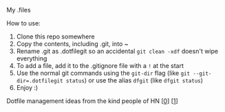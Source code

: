 My .files

How to use:

1. Clone this repo somewhere
2. Copy the contents, including .git, into ~
3. Rename .git as .dotfilegit so an accidental `git clean -xdf` doesn't wipe everything
4. To add a file, add it to the .gitignore file with a `!` at the start
5. Use the normal git commands using the `git-dir` flag (like `git --git-dir=.dotfilegit status`) or use the alias `dfgit` (like `dfgit status`)
6. Enjoy :)

Dotfile management ideas from the kind people of HN [[0]] [[1]]

[0]: https://news.ycombinator.com/item?id=32638351
[1]: https://news.ycombinator.com/item?id=32633822